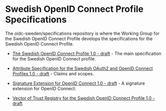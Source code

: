 # Swedish OpenID Connect Profile Specifications

The oidc-sweden/specifications repository is where the Working Group for the Swedish OpenID Connect Profile develops the specifications for the Swedish OpenID Connect Profile.


* [The Swedish OpenID Connect Profile 1.0 - draft](swedish-oidc-profile.md) - The main specification for the Swedish OpenID Connect profile.

* [Attribute Specification for the Swedish OAuth2 and OpenID Connect Profiles 1.0 - draft](swedish-oidc-attribute-specification.md) - Claims and scopes.

* [Signature Extension for OpenID Connect 1.0 - draft](oidc-signature-extension.md) - A signature extension for OpenID Connect.

* [Vector of Trust Registry for the Swedish OpenID Connect Profile 1.0 - draft](swedish-oidc-vector-of-trust.md)




